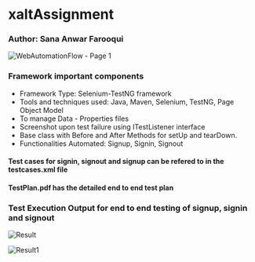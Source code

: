 # xaltAssignment

### Author: Sana Anwar Farooqui
   
  ![WebAutomationFlow - Page 1](https://github.com/user-attachments/assets/43fedcf1-272a-449f-a64e-6a7bc4c0405b)

### Framework important components
- Framework Type: Selenium-TestNG framework
 - Tools and techniques used: Java, Maven, Selenium, TestNG, Page Object Model
 - To manage Data - Properties files
 - Screenshot upon test failure using ITestListener interface
 - Base class with Before and After Methods for setUp and tearDown.
 -  Functionalities Automated: Signup, Signin, Signout
   
#### Test cases for signin, signout and signup can be refered to in the testcases.xml file
#### TestPlan.pdf has the detailed end to end test plan

### Test Execution Output for end to end testing of signup, signin and signout

![Result](https://github.com/user-attachments/assets/10404423-746e-4589-9ca5-3a7d533a43c9)

![Result1](https://github.com/user-attachments/assets/a6bffa7c-76b2-451c-84e2-a9fdf0af0772)





